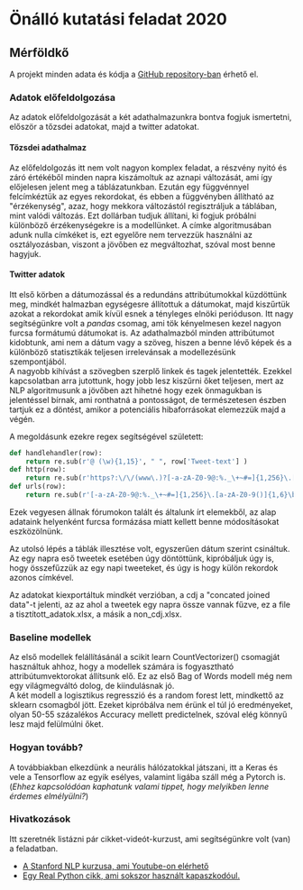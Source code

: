 # Önálló kutatási feladat 2020

## Mérföldkő

A projekt minden adata és kódja a [GitHub repository-ban](https://github.com/bocsardigergely/onallo_kut_fel_2020) érhető el.

### Adatok előfeldolgozása

Az adatok előfeldolgozását a két adathalmazunkra bontva fogjuk ismertetni, először a tőzsdei adatokat, majd a twitter adatokat.

#### Tőzsdei adathalmaz

Az előfeldolgozás itt nem volt nagyon komplex feladat, a részvény nyitó és záró értékéből minden napra kiszámoltuk az aznapi változását, ami így előjelesen jelent meg a táblázatunkban. Ezután egy függvénnyel felcímkéztük az egyes rekordokat, és ebben a függvényben állítható az "érzékenység", azaz, hogy mekkora változástól regisztráljuk a táblában, mint valódi változás. Ezt dollárban tudjuk állítani, ki fogjuk próbálni különböző érzékenységekre is a modellünket. A címke algoritmusában adunk nulla címkéket is, ezt egyelőre nem tervezzük használni az osztályozásban, viszont a jövőben ez megváltozhat, szóval most benne hagyjuk.


#### Twitter adatok

Itt első körben a dátumozással és a redundáns attribútumokkal küzdöttünk meg, mindkét halmazban egységesre állítottuk a dátumokat, majd kiszűrtük azokat a rekordokat amik kívül esnek a tényleges elnöki perióduson. Itt nagy segítségünkre volt a *pandas* csomag, ami tök kényelmesen kezel nagyon furcsa formátumú dátumokat is. Az adathalmazból minden attribútumot kidobtunk, ami nem a dátum vagy a szöveg, hiszen a benne lévő képek és a különböző statisztikák teljesen irrelevánsak a modellezésünk szempontjából.  
A nagyobb kihívást a szövegben szerplő linkek és tagek jelentették. Ezekkel kapcsolatban arra jutottunk, hogy jobb lesz kiszűrni őket teljesen, mert az NLP algoritmusunk a jövőben azt hihetné hogy ezek önmagukban is jelentéssel bírnak, ami ronthatná a pontosságot, de természetesen észben tartjuk ez a döntést, amikor a potenciális hibaforrásokat elemezzük majd a végén.



A megoldásunk ezekre regex segítségével született:

```python
def handlehandler(row):
    return re.sub(r'@ (\w){1,15}', " ", row['Tweet-text'] )
def http(row):
    return re.sub(r'https?:\/\/(www\.)?[-a-zA-Z0-9@:%._\+~#=]{1,256}\.[a-zA-Z0-9()]{1,6}\b([-a-zA-Z0-9()@:%_\+.~#?&//=]*)', " ", row['Tweet-text'] )
def urls(row):
    return re.sub(r'[-a-zA-Z0-9@:%._\+~#=]{1,256}\.[a-zA-Z0-9()]{1,6}\b([-a-zA-Z0-9()@:%_\+.~#?&\/=]*)', " ", row['Tweet-text'] )
```

Ezek vegyesen állnak fórumokon talált és általunk írt elemekből, az alap adataink helyenként furcsa formázása miatt kellett benne módosításokat eszközölnünk.  

Az utolsó lépés a táblák illesztése volt, egyszerűen dátum szerint csináltuk. Az egy napra eső tweetek esetében úgy döntöttünk, kipróbáljuk úgy is, hogy összefűzzük az egy napi tweeteket, és úgy is hogy külön rekordok azonos címkével.  
  
Az adatokat kiexportáltuk mindkét verzióban, a cdj a "concated joined data"-t jelenti, az az ahol a tweetek egy napra össze vannak fűzve, ez a file a tisztított_adatok.xlsx, a másik a non_cdj.xlsx.

### Baseline modellek

Az első modellek felállításánál a scikit learn CountVectorizer() csomagját használtuk ahhoz, hogy a modellek számára is fogyasztható attribútumvektorokat állítsunk elő. Ez az első Bag of Words modell még nem egy világmegváltó dolog, de kiindulásnak jó.  
A két modell a logisztikus regresszió és a random forest lett, mindkettő az sklearn csomagból jött. Ezeket kipróbálva nem érünk el túl jó eredményeket, olyan 50-55 százalékos Accuracy mellett predictelnek, szóval elég könnyű lesz majd felülmúlni őket. 

### Hogyan tovább?

A továbbiakban elkezdünk a neurális hálózatokkal játszani, itt a Keras és vele a Tensorflow az egyik esélyes, valamint ligába száll még a Pytorch is.  
(*Ehhez kapcsolódóan kaphatunk valami tippet, hogy melyikben lenne érdemes elmélyülni?*)  

### Hivatkozások

Itt szeretnék listázni pár cikket-videót-kurzust, ami segítségünkre volt (van) a feladatban.

<ul>
<li><a href="(https://www.youtube.com/playlist?list=PLoROMvodv4rOhcuXMZkNm7j3fVwBBY42z)"> A Stanford NLP kurzusa, ami Youtube-on elérhető </a> </li>
<li> <a href='https://realpython.com/python-keras-text-classification/#choosing-a-data-set'> Egy Real Python cikk, ami sokszor használt kapaszkodóul. </a> </li>
</ul>
